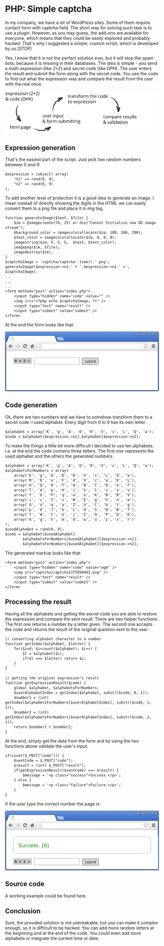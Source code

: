 # PHP: Simple captcha 

In my company, we have a lot of WordPress sites. Some of them require contact form with captcha field. The short way for solving such task is to use a plugin. However, as you may guess, the add-ons are available for everyone, which means that they could be easily explored and probably hacked. That's why I suggested a simple, custom script, which is developed by us.[STOP]

Yes, I know that it is not the perfect solution ever, but it will stop the spam bots, because it is missing in their databases. The idea is simple - you send a math expression (like *2+2*) and secret code (like *DPH*). The user enters the result and submit the form along with the secret code. You use the code to find out what the expression was and compare the result from the user with the real once.

![PHP: Simple captcha](img/flow.jpg)

## Expression generation

That's the easiest part of the script. Just pick two random numbers between 0 and 9:

	$expression = (object) array(
        "n1" => rand(0, 9), 
        "n2" => rand(0, 9)
    );

To add another level of protection it is a good idea to generate an image. I mean instead of directly showing the digits in the HTML we can easily convert them to a png file and place it in *img* tag.

	function generateImage($text, $file) {
        $im = @imagecreate(74, 25) or die("Cannot Initialize new GD image stream");
        $background_color = imagecolorallocate($im, 200, 200, 200);
        $text_color = imagecolorallocate($im, 0, 0, 0);
        imagestring($im, 5, 5, 5,  $text, $text_color);
        imagepng($im, $file);
        imagedestroy($im);
    }
    $captchaImage = 'captcha/captcha'.time().'.png';
    generateImage($expression->n1.' + '.$expression->n2.' =', $captchaImage);
    ...
    ...
    ...
	<form method="post" action="index.php">
        <input type="hidden" name="code" value="" />
        <img src="<?php echo $captchaImage; ?>" />
        <input type="text" name="result" />
        <input type="submit" value="submit" />
    </form>

At the end the form looks like that:

![PHP: Simple captcha](img/form.jpg)

## Code generation

Ok, there are two numbers and we have to somehow transform them to a secret code. I used alphabet. Every digit from 0 to 9 has its own letter:

	$alphabet = array('K', 'g', 'A', 'D', 'R', 'V', 's', 'L', 'Q', 'w');
    $code = $alphabet[$expression->n1].$alphabet[$expression->n2];

To make the things a little bit more difficult I decided to use ten alphabets. I.e. at the end the code contains three letters. The first one represents the used alphabet and the others the generated numbers.

	$alphabet = array('K', 'g', 'A', 'D', 'R', 'V', 's', 'L', 'Q', 'w');
    $alphabetsForNumbers = array(
        array('K', 'g', 'A', 'D', 'R', 'V', 's', 'L', 'Q', 'w'),
        array('M', 'R', 'o', 'F', 'd', 'X', 'z', 'a', 'K', 'L'),
        array('H', 'Q', 'O', 'T', 'A', 'B', 'C', 'D', 'e', 'F'),
        array('T', 'A', 'p', 'H', 'j', 'k', 'l', 'z', 'x', 'v'),
        array('f', 'b', 'P', 'q', 'w', 'e', 'K', 'N', 'M', 'V'),
        array('i', 'c', 'Z', 'x', 'W', 'E', 'g', 'h', 'n', 'm'),
        array('O', 'd', 'q', 'a', 'Z', 'X', 'C', 'b', 't', 'g'),
        array('p', 'E', 'J', 'k', 'L', 'A', 'S', 'Q', 'W', 'T'),
        array('f', 'W', 'C', 'G', 'j', 'I', 'O', 'P', 'Q', 'D'),
        array('A', 'g', 'n', 'm', 'd', 'w', 'u', 'y', 'x', 'r')
    );
    $usedAlphabet = rand(0, 9);
    $code = $alphabet[$usedAlphabet].
            $alphabetsForNumbers[$usedAlphabet][$expression->n1].
            $alphabetsForNumbers[$usedAlphabet][$expression->n2];

The generated markup looks like that:

    <form method="post" action="index.php">
        <input type="hidden" name="code" value="wgm" />
        <img src="captcha/captcha1375950463.png" />
        <input type="text" name="result" />
        <input type="submit" value="submit" />
    </form>

## Processing the result

Having all the alphabets and getting the secret code you are able to restore the expression and compare the sent result. There are two helper functions. The first one returns a number by a letter given. The second one accepts the code and returns the result of the original question sent to the user.

    // converting alphabet character to a number
    function getIndex($alphabet, $letter) {
        for($i=0; $i<count($alphabet); $i++) {
            $l = $alphabet[$i];
            if($l === $letter) return $i;
        }
    }

    // getting the original expression's result
    function getExpressionResult($code) {
        global $alphabet, $alphabetsForNumbers;
        $userAlphabetIndex = getIndex($alphabet, substr($code, 0, 1));
        $number1 = (int) getIndex($alphabetsForNumbers[$userAlphabetIndex], substr($code, 1, 1));
        $number2 = (int) getIndex($alphabetsForNumbers[$userAlphabetIndex], substr($code, 2, 1));
        return $number1 + $number2;
    }

At the end, simply get the data from the form and by using the two functions above validate the user's input.

    if(isset($_POST["code"])) {
        $sentCode = $_POST["code"];
        $result = (int) $_POST["result"];
        if(getExpressionResult($sentCode) === $result) {
            $message = '<p class="success">Success.</p>';
        } else {
            $message = '<p class="failure">Failure.</p>';
        }
    }

If the user type the correct number the page is:

![PHP: Simple captcha](img/result.jpg)

## Source code

A working example could be found here.

## Conclusion

Sure, the provided solution is not unbreakable, but you can make it complex enough, so it is difficult to be hacked. You can add more random letters at the beginning and at the end of the code. You could even add more alphabets or integrate the current time or date.

